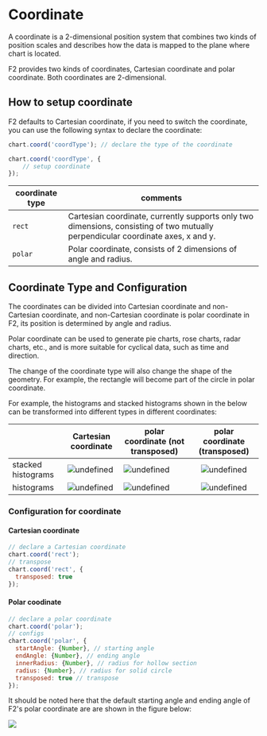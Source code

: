 # Coordinate

A coordinate is a 2-dimensional position system that combines two kinds of position scales and describes how the data is mapped to the plane where chart is located.

F2 provides two kinds of coordinates, Cartesian coordinate and polar coordinate. Both coordinates are 2-dimensional.

## How to setup coordinate

F2 defaults to Cartesian coordinate, if you need to switch the coordinate, you can use the following syntax to declare the coordinate:

```js
chart.coord('coordType'); // declare the type of the coordinate

chart.coord('coordType', {
  	// setup coordinate
});
```

| coordinate type | comments                                                     |
| --------------- | ------------------------------------------------------------ |
| `rect`          | Cartesian coordinate, currently supports only two dimensions, consisting of two mutually perpendicular coordinate axes, x and y. |
| `polar`         | Polar coordinate, consists of 2 dimensions of angle and radius. |

## Coordinate Type and Configuration

The coordinates can be divided into Cartesian coordinate and non-Cartesian coordinate, and non-Cartesian coordinate is polar coordinate in F2, its position is determined by angle and radius.

Polar coordinate can be used to generate pie charts, rose charts, radar charts, etc., and is more suitable for cyclical data, such as time and direction.

The change of the coordinate type will also change the shape of the geometry. For example, the rectangle will become part of the circle in polar coordinate.

For example, the histograms and stacked histograms shown in the below can be transformed into different types in different coordinates:

|                    | Cartesian coordinate                                         | polar coordinate (not transposed)                            |                polar coordinate (transposed)                 |
| ------------------ | ------------------------------------------------------------ | ------------------------------------------------------------ | :----------------------------------------------------------: |
| stacked histograms | ![undefined](https://gw.alipayobjects.com/zos/skylark/e3c2af2e-8c42-4743-9eb2-00be4beecb50/2018/png/4b932828-aad3-4934-99be-0580dd6b88ba.png) | ![undefined](https://gw.alipayobjects.com/zos/skylark/a0e92822-3020-4f2c-b63b-19e9e7204a86/2018/png/cdb767a2-105d-499d-af09-383323b35222.png) | ![undefined](https://gw.alipayobjects.com/zos/skylark/5de8fa15-6ea1-4a13-93c0-e4646ca6601c/2018/png/a43c60de-692f-433a-bab2-93fc6e9bba3b.png) |
| histograms         | ![undefined](https://gw.alipayobjects.com/zos/skylark/e392736b-86a1-4452-9265-f7a5e8dc1805/2018/png/47caf538-6703-4db5-ae68-6605837f2803.png) | ![undefined](https://gw.alipayobjects.com/zos/skylark/383cdf9f-a631-4fc4-9f6a-593a22822242/2018/png/dd798932-1555-4988-bc68-353835d051b3.png) | ![undefined](https://gw.alipayobjects.com/zos/skylark/1a056c5c-13da-46d4-9315-2d589588d889/2018/png/4171f504-2f52-4ed6-ba8f-b7b286650692.png) |

### Configuration for coordinate

#### Cartesian coordinate

```js
// declare a Cartesian coordinate
chart.coord('rect');
// transpose
chart.coord('rect', {
  transposed: true
});
```

#### Polar coodinate

```js
// declare a polar coordinate
chart.coord('polar');
// configs
chart.coord('polar', {
  startAngle: {Number}, // starting angle
  endAngle: {Number}, // ending angle
  innerRadius: {Number}, // radius for hollow section
  radius: {Number}, // radius for solid circle
  transposed: true // transpose
});
```

It should be noted here that the default starting angle and ending angle of F2's polar coordinate are are shown in the figure below:

<img src="https://zos.alipayobjects.com/skylark/85950a42-9579-44cb-b656-8dd28c9a014a/attach/2378/d648679184c6977c/image.png" />